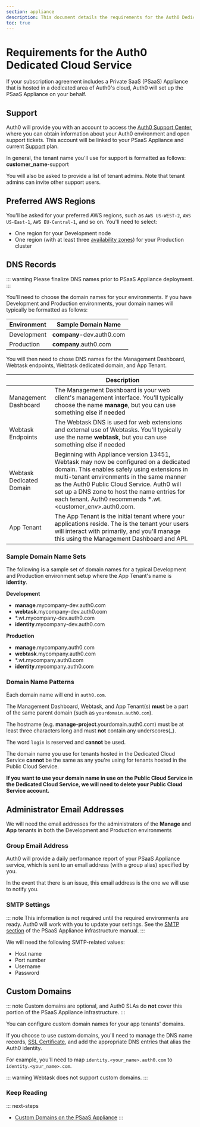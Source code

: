 ```yaml
---
section: appliance
description: This document details the requirements for the Auth0 Dedicated Cloud Service.
toc: true
---
```

# Requirements for the Auth0 Dedicated Cloud Service

If your subscription agreement includes a Private SaaS (PSaaS) Appliance that is hosted in a dedicated area of Auth0's cloud, Auth0 will set up the PSaaS Appliance on your behalf.

## Support

Auth0 will provide you with an account to access the [Auth0 Support Center](${env.DOMAIN_URL_SUPPORT}), where you can obtain information about your Auth0 environment and open support tickets. This account will be linked to your PSaaS Appliance and current [Support](/support) plan.

In general, the tenant name you'll use for support is formatted as follows: **customer_name**-support

You will also be asked to provide a list of tenant admins. Note that tenant admins can invite other support users.

## Preferred AWS Regions

You'll be asked for your preferred AWS regions, such as `AWS US-WEST-2`, `AWS US-East-1`, `AWS EU-Central-1`, and so on. You'll need to select:

* One region for your Development node
* One region (with at least three [availability zones](https://aws.amazon.com/about-aws/global-infrastructure)) for your Production cluster

## DNS Records

::: warning
Please finalize  DNS names prior to PSaaS Appliance deployment.
:::

You'll need to choose the domain names for your environments. If you have Development and Production environments, your domain names will typically be formatted as follows:

| Environment | Sample Domain Name          |
| ----------- | --------------------------- |
| Development | **company**-dev.auth0.com |
| Production  | **company**.auth0.com     |

You will then need to chose DNS names for the Management Dashboard, Webtask endpoints, Webtask dedicated domain, and App Tenant.

|   | Description |
| - | ----------- |
| Management Dashboard | The Management Dashboard is your web client's management interface. You'll typically choose the name **manage**, but you can use something else if needed |
| Webtask Endpoints | The Webtask DNS is used for web extensions and external use of Webtasks. You'll typically use the name **webtask**, but you can use something else if needed |
| Webtask Dedicated Domain | Beginning with Appliance version 13451, Webtask may now be configured on a dedicated domain. This enables safely using extensions in multi-tenant environments in the same manner as the Auth0 Public Cloud Service. Auth0 will set up a DNS zone to host the name entries for each tenant. Auth0 recommends *.wt.<customer_env>.auth0.com. |
| App Tenant | The App Tenant is the initial tenant where your applications reside. The is the tenant your users will interact with primarily, and you'll manage this using the Management Dashboard and API.

### Sample Domain Name Sets

The following is a sample set of domain names for a typical Development and Production environment setup where the App Tenant's name is **identity**.

**Development**

* **manage**.mycompany-dev.auth0.com
* **webtask**.mycompany-dev.auth0.com
* *.wt.mycompany-dev.auth0.com
* **identity**.mycompany-dev.auth0.com

**Production**

* **manage**.mycompany.auth0.com
* **webtask**.mycompany.auth0.com
* *.wt.mycompany.auth0.com
* **identity**.mycompany.auth0.com

### Domain Name Patterns

Each domain name will end in `auth0.com`.

The Management Dashboard, Webtask, and App Tenant(s) **must** be a part of the same parent domain (such as `yourdomain.auth0.com`).

The hostname (e.g. **manage-project**.yourdomain.auth0.com) must be at least three characters long and must **not** contain any underscores(_).

The word `login` is reserved and **cannot** be used.

The domain name you use for tenants hosted in the Dedicated Cloud Service **cannot** be the same as any you're using for tenants hosted in the Public Cloud Service. 

**If you want to use your domain name in use on the Public Cloud Service in the Dedicated Cloud Service, we will need to delete your Public Cloud Service account.**

## Administrator Email Addresses

We will need the email addresses for the administrators of the **Manage** and **App** tenants in both the Development and Production environments

### Group Email Address

Auth0 will provide a daily performance report of your PSaaS Appliance service, which is sent to an email address (with a group alias) specified by you.

In the event that there is an issue, this email address is the one we will use to notify you.

### SMTP Settings

::: note
This information is not required until the required environments are ready. Auth0 will work with you to update your settings. See the [SMTP section](/appliance/infrastructure/security#smtp) of the PSaaS Appliance infrastructure manual.
:::

We will need the following SMTP-related values:

* Host name
* Port number
* Username
* Password

## Custom Domains

::: note
Custom domains are optional, and Auth0 SLAs do **not** cover this portion of the PSaaS Appliance infrastructure.
:::

You can configure custom domain names for your app tenants' domains. 

If you choose to use custom domains, you'll need to manage the DNS name records, [SSL Certificate](/appliance/infrastructure/security#ssl-certificates), and add the appropriate DNS entries that alias the Auth0 identity.

For example, you'll need to map `identity.<your_name>.auth0.com` to `identity.<your_name>.com`.

::: warning
Webtask does not support custom domains.
:::

### Keep Reading

::: next-steps
* [Custom Domains on the PSaaS Appliance](/appliance/custom-domains)
:::
